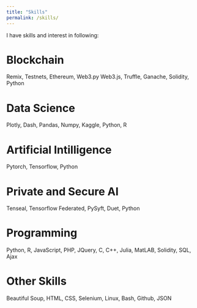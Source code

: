 ```yaml
---
title: "Skills"
permalink: /skills/
---
```


I have skills and interest in following: 


Blockchain
===========
Remix, Testnets, Ethereum, Web3.py Web3.js, Truffle, Ganache, Solidity, Python

Data Science 
===========
Plotly, Dash, Pandas, Numpy, Kaggle, Python, R

Artificial Intilligence
===========
Pytorch, Tensorflow, Python 

Private and Secure AI
===========
Tenseal, Tensorflow Federated, PySyft, Duet, Python

Programming
===========
Python, R, JavaScript, PHP, JQuery, C, C++, Julia, MatLAB, Solidity, SQL, Ajax

Other Skills
===========  
Beautiful Soup, HTML, CSS, Selenium, Linux, Bash, Github, JSON